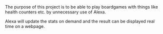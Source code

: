 The purpose of this project is to be able to play boardgames with things like health counters etc. by unnecessary use of Alexa.

Alexa will update the stats on demand and the result can be displayed real time on a webpage.
